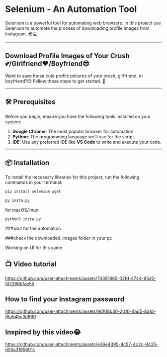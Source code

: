 #  Selenium - An Automation Tool 

Selenium is a powerful tool for automating web browsers. In this project use Selenium to automate the process of downloading profile images from Instagram. 😎💻

---

## Download Profile Images of Your Crush💕/Girlfriend❤️/Boyfriend😎

Want to save those cute profile pictures of your crush, girlfriend, or boyfriend?😍 Follow these steps to get started. 🚀

---

## 🛠️ Prerequisites

Before you begin, ensure you have the following tools installed on your system:

1. **Google Chrome**: The most popular browser for automation.  
2. **Python**: The programming language we'll use for the script.  
3. **IDE**: Use any preferred IDE like **VS Code** to write and execute your code.

---

## 📦 Installation

To install the necessary libraries for this project, run the following commands in your terminal:

```bash
pip install selenium wget
```
```bash
py insta.py
```
for macOS/linux
```
python3 insta.py
```
###wait for the automation

###check the downloaded_images folder in your pc

Working on UI for this same

## 📺 Video tutorial
https://github.com/user-attachments/assets/74381865-02fd-4744-95d2-fd7266bfae55

## How to find your Instagram password
https://github.com/user-attachments/assets/90f08b30-2010-4ad5-8a1d-f6a545c3d669

## Inspired by this video😂
https://github.com/user-attachments/assets/e36e4395-4c57-4c2c-9435-d05a3185601c



